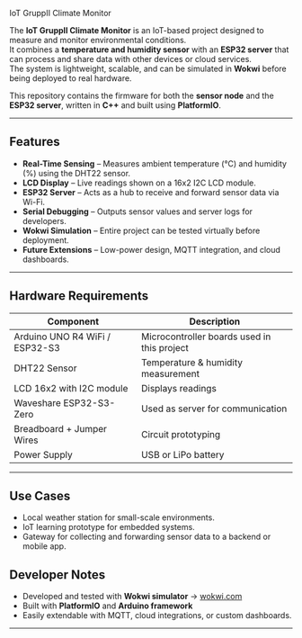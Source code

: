  IoT GruppII Climate Monitor

The **IoT GruppII Climate Monitor** is an IoT-based project designed to measure and monitor environmental conditions.  
It combines a **temperature and humidity sensor** with an **ESP32 server** that can process and share data with other devices or cloud services.  
The system is lightweight, scalable, and can be simulated in **Wokwi** before being deployed to real hardware.

This repository contains the firmware for both the **sensor node** and the **ESP32 server**, written in **C++** and built using **PlatformIO**.

---

## Features
- **Real-Time Sensing** – Measures ambient temperature (°C) and humidity (%) using the DHT22 sensor.  
- **LCD Display** – Live readings shown on a 16x2 I2C LCD module.  
- **ESP32 Server** – Acts as a hub to receive and forward sensor data via Wi-Fi.  
- **Serial Debugging** – Outputs sensor values and server logs for developers.  
- **Wokwi Simulation** – Entire project can be tested virtually before deployment.  
- **Future Extensions** – Low-power design, MQTT integration, and cloud dashboards.  

---

## Hardware Requirements
| Component                  | Description                                 |
|-----------------------------|---------------------------------------------|
| Arduino UNO R4 WiFi / ESP32-S3 | Microcontroller boards used in this project |
| DHT22 Sensor               | Temperature & humidity measurement          |
| LCD 16x2 with I2C module   | Displays readings                           |
| Waveshare ESP32-S3-Zero    | Used as server for communication            |
| Breadboard + Jumper Wires  | Circuit prototyping                         |
| Power Supply               | USB or LiPo battery                         |

---

## Use Cases
- Local weather station for small-scale environments.  
- IoT learning prototype for embedded systems.  
- Gateway for collecting and forwarding sensor data to a backend or mobile app.  


## Developer Notes
- Developed and tested with **Wokwi simulator** → [wokwi.com](https://wokwi.com)  
- Built with **PlatformIO** and **Arduino framework**  
- Easily extendable with MQTT, cloud integrations, or custom dashboards.  

---
